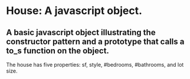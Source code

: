 # House: A javascript object.

## A basic javascript object illustrating the constructor pattern and a prototype that calls a to_s function on the object.

The house has five properties: sf, style, #bedrooms, #bathrooms, and lot size.
